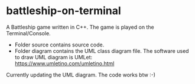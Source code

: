 # battleship-on-terminal

A Battleship game written in C++. The game is played on the Terminal/Console.

* Folder source contains source code.
* Folder diagram contains the UML class diagram file. The software used to draw UML diagram is UMLet: https://www.umletino.com/umletino.html

Currently updating the UML diagram. The code works btw :-)
